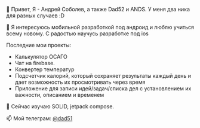 👋 Привет, Я - Андрей Соболев, а также Dad52 и ANDS. У меня два ника для разных случаев :D

👀 Я интересуюсь мобильной разработкой под андроид и люблю учиться всему новому. С радостью научусь разработке под ios

Последние мои проекты: 
 - Калькулятор ОСАГО
 - Чат на firebase. 
 - Конвертер температур
 - Подсчетчик калорий, который сохраняет результаты каждый день и дает возможность их просмотривать через время
 - Приложение для записи идей/задач/списка дел с установлением их важности, описанием и временем

🌱 Сейчас изучаю SOLID, jetpack compose. 

📫 Мой телеграм: [@dad51](https://t.me/Dad51)

